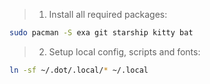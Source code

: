 > 1. Install all required packages:

```sh
sudo pacman -S exa git starship kitty bat
```

> 2. Setup local config, scripts and fonts:

```sh
ln -sf ~/.dot/.local/* ~/.local
```
